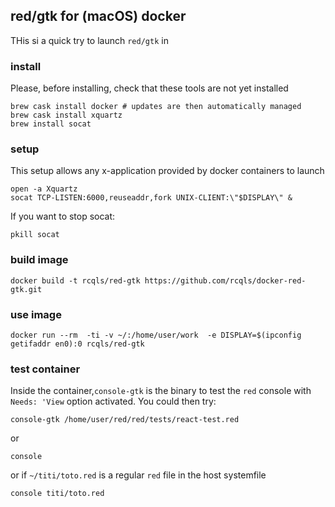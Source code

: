 ## red/gtk for (macOS) docker

THis si a quick try to launch `red/gtk` in  

### install

Please, before installing, check that these tools are not yet installed

```{bash}
brew cask install docker # updates are then automatically managed 
brew cask install xquartz
brew install socat
```
### setup

This setup allows any x-application provided by docker containers to launch 

```{bash}
open -a Xquartz
socat TCP-LISTEN:6000,reuseaddr,fork UNIX-CLIENT:\"$DISPLAY\" &
```

If you want to stop socat: 

```{bash}
pkill socat
```

### build image

```{bash}
docker build -t rcqls/red-gtk https://github.com/rcqls/docker-red-gtk.git
```

### use image

```{bash}
docker run --rm  -ti -v ~/:/home/user/work  -e DISPLAY=$(ipconfig getifaddr en0):0 rcqls/red-gtk
```

### test container

Inside the container,`console-gtk` is the binary to test the `red` console with `Needs: 'View` option activated. You could then try:

```{bash}
console-gtk /home/user/red/red/tests/react-test.red
```

or 

```{bash}
console
```

or if `~/titi/toto.red` is a regular `red` file in the host systemfile

```{bash}
console titi/toto.red
``` 

